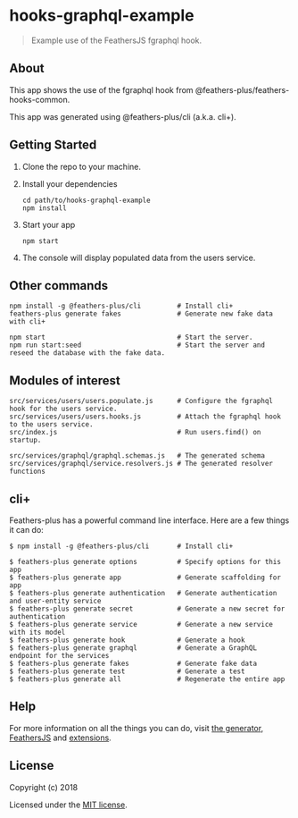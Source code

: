 # hooks-graphql-example

> Example use of the FeathersJS fgraphql hook.

## About

This app shows the use of the fgraphql hook from @feathers-plus/feathers-hooks-common.

This app was generated using @feathers-plus/cli (a.k.a. cli+).

## Getting Started

1. Clone the repo to your machine.

2. Install your dependencies

    ```
    cd path/to/hooks-graphql-example
    npm install
    ```

3. Start your app

    ```
    npm start
    ```

4. The console will display populated data from the users service.    

## Other commands

```
npm install -g @feathers-plus/cli         # Install cli+
feathers-plus generate fakes              # Generate new fake data with cli+

npm start                                 # Start the server.
npm run start:seed                        # Start the server and reseed the database with the fake data.
```

## Modules of interest

```
src/services/users/users.populate.js      # Configure the fgraphql hook for the users service.
src/services/users/users.hooks.js         # Attach the fgraphql hook to the users service.
src/index.js                              # Run users.find() on startup.

src/services/graphql/graphql.schemas.js   # The generated schema
src/services/graphql/service.resolvers.js # The generated resolver functions
```

## cli+

Feathers-plus has a powerful command line interface. Here are a few things it can do:

```
$ npm install -g @feathers-plus/cli       # Install cli+

$ feathers-plus generate options          # Specify options for this app
$ feathers-plus generate app              # Generate scaffolding for app
$ feathers-plus generate authentication   # Generate authentication and user-entity service
$ feathers-plus generate secret           # Generate a new secret for authentication
$ feathers-plus generate service          # Generate a new service with its model
$ feathers-plus generate hook             # Generate a hook
$ feathers-plus generate graphql          # Generate a GraphQL endpoint for the services
$ feathers-plus generate fakes            # Generate fake data
$ feathers-plus generate test             # Generate a test
$ feathers-plus generate all              # Regenerate the entire app
```

## Help

For more information on all the things you can do, visit [the generator](https://generator.feathers-plus.com/), [FeathersJS](http://docs.feathersjs.com) and [extensions](https://feathers-plus.github.io/).

## License

Copyright (c) 2018

Licensed under the [MIT license](LICENSE).
